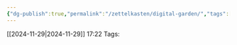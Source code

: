 ```yaml
---
{"dg-publish":true,"permalink":"/zettelkasten/digital-garden/","tags":["gardenEntry"]}
---
```


[[2024-11-29\|2024-11-29]] 17:22
Tags: 

